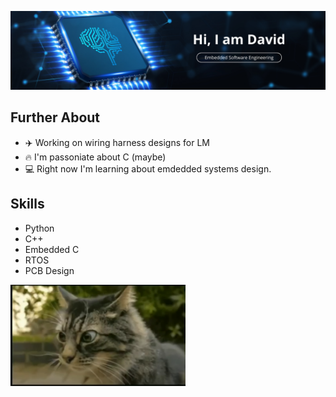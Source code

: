 ![Header image](https://github.com/dbdbga/dbdbga/blob/main/assets/images/Github_Header3.png)

## Further About
- ✈️ Working on wiring harness designs for LM
- 🔥 I'm passoniate about C (maybe)
- 💻 Right now I'm learning about emdedded systems design.
## Skills
- Python
- C++
- Embedded C
- RTOS
- PCB Design
<img src="https://github.com/dbdbga/dbdbga/blob/main/assets/images/cat_1.png" width="280">
